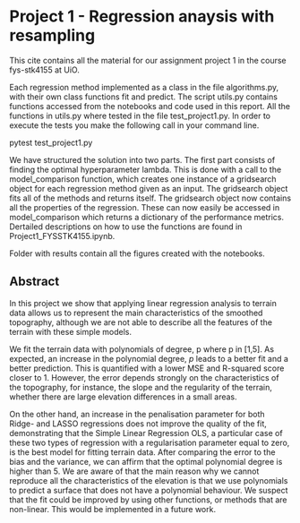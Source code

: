 # Project 1 - Regression anaysis with resampling
This cite contains all the material for our assignment project 1 in the course fys-stk4155 at UiO. 

Each regression method implemented as a class in the file algorithms.py, with their own class functions fit and predict. The script utils.py contains functions accessed from the notebooks and code used in this report. All the functions in utils.py where tested in the file test_project1.py. In order to execute the tests you make the following call in your command line. 

pytest test_project1.py

We have structured the solution into two parts. The first part consists of finding the optimal hyperparameter lambda. This is done with a call to the model_comparison function, which creates one instance of a gridsearch object for each regression method given as an input. The gridsearch object fits all of the methods and returns itself. The gridsearch object now contains all the properties of the regression. These can now easily be accessed in model_comparison which returns a dictionary of the performance metrics. Dertailed descriptions on how to use the functions are found in Project1_FYSSTK4155.ipynb.

Folder with results contain all the figures created with the notebooks.

## Abstract
In this project we show that applying linear regression analysis to terrain data allows us to represent the main characteristics of the smoothed topography, although we are not able to describe all the features of the terrain with these simple models. 

We fit the terrain data with polynomials of degree, p where p in [1,5]. As expected, an increase in the polynomial degree, $p$ leads to a better fit and a better prediction. This is quantified with a lower MSE and R-squared score closer to 1. However, the error depends strongly on the characteristics of the topography, for instance, the slope and the regularity of the terrain, whether there are large elevation differences in a small areas. 

On the other hand, an increase in the penalisation parameter for both Ridge- and LASSO regressions does not improve the quality of the fit, demonstrating that the Simple Linear Regression OLS, a particular case of these two types of regression with a regularisation parameter equal to zero, is the best model for fitting terrain data. After comparing the error to the bias and the variance, we can affirm that the optimal polynomial degree is higher than 5. We are aware of that the main reason why we cannot reproduce all the characteristics of the elevation is that we use polynomials to predict a surface that does not have a polynomial behaviour. We suspect that the fit could be improved by using other functions, or methods that are non-linear. This would be implemented in a future work.

